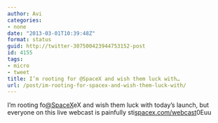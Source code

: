 ```yaml
---
author: Avi
categories:
- none
date: "2013-03-01T10:39:48Z"
format: status
guid: http://twitter-307500423944753152-post
id: 4155
tags:
- micro
- tweet
title: I’m rooting for @SpaceX and wish them luck with…
url: /post/im-rooting-for-spacex-and-wish-them-luck-with/
---
```

I’m rooting fo[@SpaceX](http://twitter.com/SpaceX)eX and wish them luck with today’s launch, but everyone on this live webcast is painfully sti[spacex.com/webcast](http://www.spacex.com/webcast)0Euu